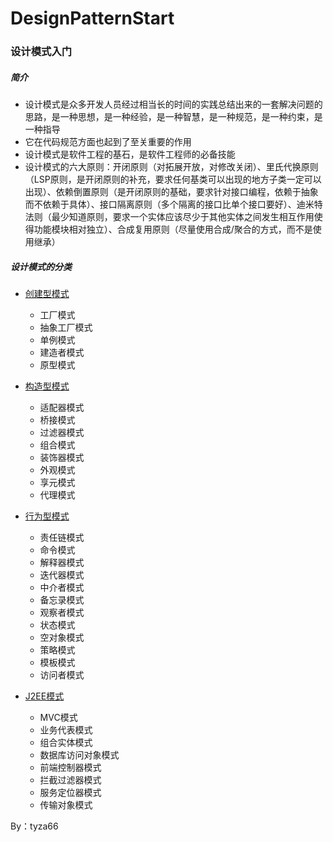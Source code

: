 # DesignPatternStart
### 设计模式入门
##### 简介
-  设计模式是众多开发人员经过相当长的时间的实践总结出来的一套解决问题的思路，是一种思想，是一种经验，是一种智慧，是一种规范，是一种约束，是一种指导
-  它在代码规范方面也起到了至关重要的作用
-  设计模式是软件工程的基石，是软件工程师的必备技能
-  设计模式的六大原则：开闭原则（对拓展开放，对修改关闭）、里氏代换原则（LSP原则，是开闭原则的补充，要求任何基类可以出现的地方子类一定可以出现）、依赖倒置原则（是开闭原则的基础，要求针对接口编程，依赖于抽象而不依赖于具体）、接口隔离原则（多个隔离的接口比单个接口要好）、迪米特法则（最少知道原则，要求一个实体应该尽少于其他实体之间发生相互作用使得功能模块相对独立）、合成复用原则（尽量使用合成/聚合的方式，而不是使用继承）

##### 设计模式的分类
- [创建型模式](https://github.com/tyza66/DesignPatternStart/tree/main/%E5%88%9B%E5%BB%BA%E5%9E%8B%E6%A8%A1%E5%BC%8F)
    - 工厂模式
    - 抽象工厂模式
    - 单例模式
    - 建造者模式
    - 原型模式

- [构造型模式](https://github.com/tyza66/DesignPatternStart/tree/main/%E7%BB%93%E6%9E%84%E5%9E%8B%E6%A8%A1%E5%BC%8F)
    - 适配器模式
    - 桥接模式
    - 过滤器模式
    - 组合模式
    - 装饰器模式
    - 外观模式
    - 享元模式
    - 代理模式

- [行为型模式](https://github.com/tyza66/DesignPatternStart/tree/main/%E8%A1%8C%E4%B8%BA%E5%9E%8B%E6%A8%A1%E5%BC%8F)
    - 责任链模式
    - 命令模式
    - 解释器模式
    - 迭代器模式
    - 中介者模式
    - 备忘录模式
    - 观察者模式
    - 状态模式
    - 空对象模式
    - 策略模式
    - 模板模式
    - 访问者模式

- [J2EE模式](https://github.com/tyza66/DesignPatternStart/tree/main/J2EE%E6%A8%A1%E5%BC%8F)
    - MVC模式
    - 业务代表模式
    - 组合实体模式
    - 数据库访问对象模式
    - 前端控制器模式
    - 拦截过滤器模式
    - 服务定位器模式
    - 传输对象模式

By：tyza66
